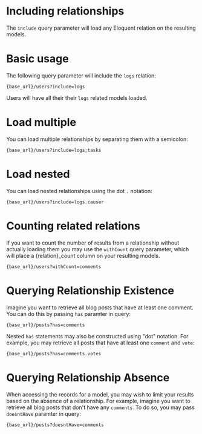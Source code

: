 # Including relationships

The `include` query parameter will load any Eloquent relation on the resulting models.

# Basic usage

The following query parameter will include the `logs` relation:

```url
{base_url}/users?include=logs
```

Users will have all their their `logs` related models loaded.

# Load multiple

You can load multiple relationships by separating them with a semicolon:

```url
{base_url}/users?include=logs;tasks
```

# Load nested

You can load nested relationships using the dot `.` notation:

```url
{base_url}/users?include=logs.causer
```

# Counting related relations

If you want to count the number of results from a relationship without actually loading them you may use the `withCount` query parameter, which will place a {relation}_count column on your resulting models.

```url
{base_url}/users?withCount=comments
```

# Querying Relationship Existence

Imagine you want to retrieve all blog posts that have at least one comment.
You can do this by passing `has` paramter in query:

```url
{base_url}/posts?has=comments
```

Nested `has` statements may also be constructed using "dot" notation. For example, you may retrieve all posts that have at least one `comment` and `vote`:

```url
{base_url}/posts?has=comments.votes
```

# Querying Relationship Absence

When accessing the records for a model, you may wish to limit your results based on the absence of a relationship. For example, imagine you want to retrieve all blog posts that don't have any `comments`. To do so, you may pass `doesntHave` paramter in query:

```url
{base_url}/posts?doesntHave=comments
```